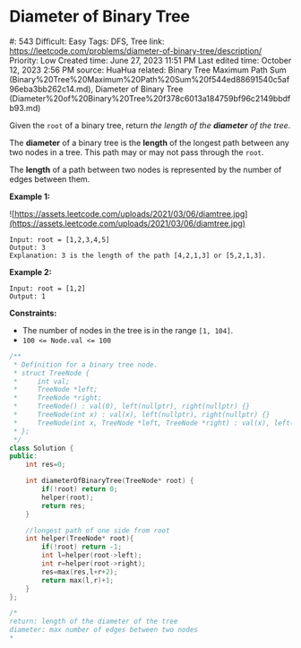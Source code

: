 # Diameter of Binary Tree

#: 543
Difficult: Easy
Tags: DFS, Tree
link: https://leetcode.com/problems/diameter-of-binary-tree/description/
Priority: Low
Created time: June 27, 2023 11:51 PM
Last edited time: October 12, 2023 2:56 PM
source: HuaHua
related: Binary Tree Maximum Path Sum (Binary%20Tree%20Maximum%20Path%20Sum%20f544ed88691540c5af96eba3bb262c14.md), Diameter of Binary Tree (Diameter%20of%20Binary%20Tree%20f378c6013a184759bf96c2149bbdfb93.md)

Given the `root` of a binary tree, return *the length of the **diameter** of the tree*.

The **diameter** of a binary tree is the **length** of the longest path between any two nodes in a tree. This path may or may not pass through the `root`.

The **length** of a path between two nodes is represented by the number of edges between them.

**Example 1:**

![https://assets.leetcode.com/uploads/2021/03/06/diamtree.jpg](https://assets.leetcode.com/uploads/2021/03/06/diamtree.jpg)

```
Input: root = [1,2,3,4,5]
Output: 3
Explanation: 3 is the length of the path [4,2,1,3] or [5,2,1,3].

```

**Example 2:**

```
Input: root = [1,2]
Output: 1

```

**Constraints:**

- The number of nodes in the tree is in the range `[1, 104]`.
- `100 <= Node.val <= 100`

```cpp
/**
 * Definition for a binary tree node.
 * struct TreeNode {
 *     int val;
 *     TreeNode *left;
 *     TreeNode *right;
 *     TreeNode() : val(0), left(nullptr), right(nullptr) {}
 *     TreeNode(int x) : val(x), left(nullptr), right(nullptr) {}
 *     TreeNode(int x, TreeNode *left, TreeNode *right) : val(x), left(left), right(right) {}
 * };
 */
class Solution {
public:
    int res=0;

    int diameterOfBinaryTree(TreeNode* root) {
        if(!root) return 0;
        helper(root);
        return res;
    }

    //longest path of one side from root
    int helper(TreeNode* root){
        if(!root) return -1;
        int l=helper(root->left);
        int r=helper(root->right);
        res=max(res,l+r+2);
        return max(l,r)+1;
    }
};

/*
return: length of the diameter of the tree
diameter: max number of edges between two nodes
*
```